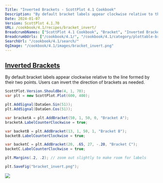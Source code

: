 ```yaml
---
Title: "Inverted Brackets - ScottPlot 4.1 Cookbook"
Description: "By default bracket labels appear clockwise relative to the line formed by their two points. Users can invert the direction of brackets as needed."
Date: 2024-01-07
Version: ScottPlot 4.1.70
URL: /cookbook/4.1/recipes/bracket_invert/
BreadcrumbNames: ["ScottPlot 4.1 Cookbook", "Bracket", "Inverted Brackets"]
BreadcrumbUrls: ["/cookbook/4.1/", "/cookbook/4.1/category/plottable-bracket", "/cookbook/4.1/recipes/bracket_invert/"]
SearchUrl: "/cookbook/4.1/search/"
OgImage: "/cookbook/4.1/images/bracket_invert.png"
---
```


<h2><a id='inverted-brackets' href='/cookbook/4.1/recipes/bracket_invert/'>Inverted Brackets</a></h2>

By default bracket labels appear clockwise relative to the line formed by their two points. Users can invert the direction of brackets as needed.

```cs
ScottPlot.Version.ShouldBe(4, 1, 70);
var plt = new ScottPlot.Plot(600, 400);

plt.AddSignal(DataGen.Sin(51));
plt.AddSignal(DataGen.Cos(51));

var bracketA = plt.AddBracket(50, 1, 50, 0, "Bracket A");
bracketA.LabelCounterClockwise = true;

var backetB = plt.AddBracket(13, 1, 50, 1, "Bracket B");
backetB.LabelCounterClockwise = true;

var backetC = plt.AddBracket(20, .65, 27, -.20, "Bracket C");
backetC.LabelCounterClockwise = true;

plt.Margins(.2, .2); // zoom out slightly to make room for labels

plt.SaveFig("bracket_invert.png");
```

<img src='../../images/bracket_invert.png' class='d-block mx-auto my-5' />


